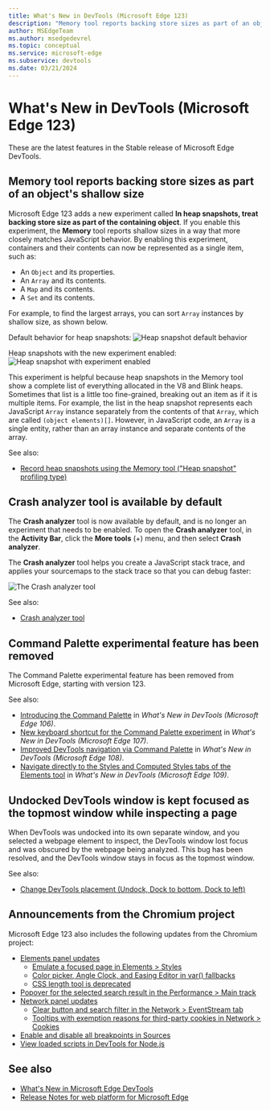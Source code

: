 ```yaml
---
title: What's New in DevTools (Microsoft Edge 123)
description: "Memory tool reports backing store sizes as part of an object's shallow size. Crash analyzer tool is available by default. Command Palette experimental feature has been removed. Undocked DevTools window is kept focused as the topmost window while inspecting a page. And more."
author: MSEdgeTeam
ms.author: msedgedevrel
ms.topic: conceptual
ms.service: microsoft-edge
ms.subservice: devtools
ms.date: 03/21/2024
---
```

# What's New in DevTools (Microsoft Edge 123)

These are the latest features in the Stable release of Microsoft Edge DevTools.


<!-- ------------------------------ 
todo video
#### Video: What's new in DevTools 115-125

[![Thumbnail image for video "What's new in DevTools 115-125"](./devtools-123-images/devtools-whatsnew-115-125.png)]
-->


<!-- ====================================================================== -->
## Memory tool reports backing store sizes as part of an object's shallow size

<!-- Subtitle: New experiment is available to make Shallow Size column in the Memory tool more helpful. -->

Microsoft Edge 123 adds a new experiment called **In heap snapshots, treat backing store size as part of the containing object**.  If you enable this experiment, the **Memory** tool reports shallow sizes in a way that more closely matches JavaScript behavior.  By enabling this experiment, containers and their contents can now be represented as a single item, such as:
* An `Object` and its properties.
* An `Array` and its contents.
* A `Map` and its contents.
* A `Set` and its contents.

For example, to find the largest arrays, you can sort `Array`​ instances by shallow size, as shown below.

Default behavior for heap snapshots:
![Heap snapshot default behavior](./devtools-123-images/heap-snapshot-default.png)

Heap snapshots with the new experiment enabled:
![Heap snapshot with experiment enabled](./devtools-123-images/heap-snapshot-with-experiment.png)

This experiment is helpful because heap snapshots in the Memory tool show a complete list of everything allocated in the V8 and Blink heaps.  Sometimes that list is a little too fine-grained, breaking out an item as if it is multiple items.  For example, the list in the heap snapshot represents each JavaScript `Array` instance separately from the contents of that `Array`, which are called `(object elements)[]`. However, in JavaScript code, an `Array` is a single entity, rather than an array instance and separate contents of the array.

See also:
* [Record heap snapshots using the Memory tool ("Heap snapshot" profiling type)](../../../memory-problems/heap-snapshots.md)


<!-- ====================================================================== -->
## Crash analyzer tool is available by default

<!-- Subtitle: The Crash analyzer tool has been moved out of DevTools Experiments and is available in More Tools on the Activity Bar. -->

The **Crash analyzer** tool is now available by default, and is no longer an experiment that needs to be enabled.  To open the **Crash analyzer** tool, in the **Activity Bar**, click the **More tools** (+) menu, and then select **Crash analyzer**.

The **Crash analyzer** tool helps you create a JavaScript stack trace, and applies your sourcemaps to the stack trace so that you can debug faster:

![The Crash analyzer tool](./devtools-123-images/crash-analyzer-tool.png)

See also:
* [Crash analyzer tool](../../../crash-analyzer/index.md)


<!-- ====================================================================== -->
## Command Palette experimental feature has been removed

<!-- Subtitle: The Command Palette experiment has been removed. -->

The Command Palette experimental feature has been removed from Microsoft Edge, starting with version 123.

See also:
* [Introducing the Command Palette](../../2022/09/devtools-106.md#introducing-the-command-palette) in _What's New in DevTools (Microsoft Edge 106)_.
* [New keyboard shortcut for the Command Palette experiment](../../2022/10/devtools-107.md#new-keyboard-shortcut-for-the-command-palette-experiment) in _What's New in DevTools (Microsoft Edge 107)_.
* [Improved DevTools navigation via Command Palette](../../2022/12/devtools-108.md#improved-devtools-navigation-via-command-palette) in _What's New in DevTools (Microsoft Edge 108)_.
* [Navigate directly to the Styles and Computed Styles tabs of the Elements tool](../../2023/01/devtools-109.md#navigate-directly-to-the-styles-and-computed-styles-tabs-of-the-elements-tool) in _What's New in DevTools (Microsoft Edge 109)_.


<!-- ====================================================================== -->
## Undocked DevTools window is kept focused as the topmost window while inspecting a page

<!-- Subtitle: In recent versions of Microsoft Edge, the undocked DevTools window lost focus while you're inspecting a webpage. The DevTools window now stays in focus as the topmost window. -->

When DevTools was undocked into its own separate window, and you selected a webpage element to inspect, the DevTools window lost focus and was obscured by the webpage being analyzed.  This bug has been resolved, and the DevTools window stays in focus as the topmost window.

See also:
* [Change DevTools placement (Undock, Dock to bottom, Dock to left)](../../../customize/placement.md)


<!-- ====================================================================== -->
## Announcements from the Chromium project

Microsoft Edge 123 also includes the following updates from the Chromium project:

* [Elements panel updates](https://developer.chrome.com/blog/new-in-devtools-123#elements)
   * [Emulate a focused page in Elements > Styles](https://developer.chrome.com/blog/new-in-devtools-123#focused-page)
   * [Color picker, Angle Clock, and Easing Editor in var() fallbacks](https://developer.chrome.com/blog/new-in-devtools-123#var-fallbacks)
   * [CSS length tool is deprecated](https://developer.chrome.com/blog/new-in-devtools-123#css-length)
* [Popover for the selected search result in the Performance > Main track](https://developer.chrome.com/blog/new-in-devtools-123#perf-popover)
* [Network panel updates](https://developer.chrome.com/blog/new-in-devtools-123#network)
   * [Clear button and search filter in the Network > EventStream tab](https://developer.chrome.com/blog/new-in-devtools-123#event-stream)
   * [Tooltips with exemption reasons for third-party cookies in Network > Cookies](https://developer.chrome.com/blog/new-in-devtools-123#3pc-exemption)
* [Enable and disable all breakpoints in Sources](https://developer.chrome.com/blog/new-in-devtools-123#breakpoints)
* [View loaded scripts in DevTools for Node.js](https://developer.chrome.com/blog/new-in-devtools-123#node-nav-tree)


<!-- ====================================================================== -->
<!-- uncomment if content is copied from developer.chrome.com to this page -->

<!-- > [!NOTE]
> Portions of this page are modifications based on work created and [shared by Google](https://developers.google.com/terms/site-policies) and used according to terms described in the [Creative Commons Attribution 4.0 International License](https://creativecommons.org/licenses/by/4.0).
> The original page for announcements from the Chromium project is [What's New in DevTools (Chrome 123)](https://developer.chrome.com/blog/new-in-devtools-123) and is authored by Sofia Emelianova. -->


<!-- ====================================================================== -->
<!-- uncomment if content is copied from developer.chrome.com to this page -->

<!-- [![Creative Commons License](../../../../media/cc-logo/88x31.png)](https://creativecommons.org/licenses/by/4.0)
This work is licensed under a [Creative Commons Attribution 4.0 International License](https://creativecommons.org/licenses/by/4.0). -->


<!-- ====================================================================== -->
## See also

* [What's New in Microsoft Edge DevTools](../../whats-new.md)
* [Release Notes for web platform for Microsoft Edge](../../../../web-platform/release-notes/index.md)
